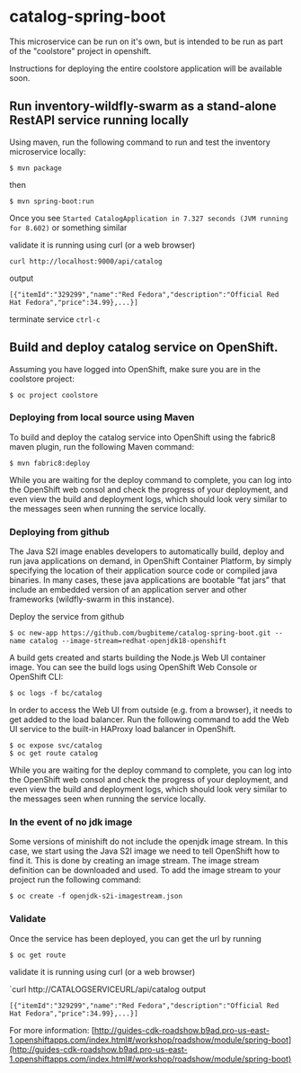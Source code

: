 # catalog-spring-boot

This microservice can be run on it's own, but is intended to be run as part of the "coolstore" project in openshift.

Instructions for deploying the entire coolstore application will be available soon.

## Run inventory-wildfly-swarm as a stand-alone RestAPI service running locally

Using maven, run the following command to run and test the inventory microservice locally:

`$ mvn package`

then

`$ mvn spring-boot:run`

Once you see `Started CatalogApplication in 7.327 seconds (JVM running for 8.602)` or something similar

validate it is running using curl (or a web browser)

`curl http://localhost:9000/api/catalog`
 
 output
 
`[{"itemId":"329299","name":"Red Fedora","description":"Official Red Hat Fedora","price":34.99},...}]`

terminate service `ctrl-c`

## Build and deploy catalog service on OpenShift. 

Assuming you have logged into OpenShift, make sure you are in the coolstore project:

`$ oc project coolstore`

### Deploying from local source using Maven
To build and deploy the catalog service into OpenShift using the fabric8 maven plugin, run the following Maven command:

`$ mvn fabric8:deploy`

While you are waiting for the deploy command to complete, you can log into the OpenShift web consol and check the progress of your deployment, and even view the build and deployment logs, which should look very similar to the messages seen when running the service locally.

### Deploying from github
The Java S2I image enables developers to automatically build, deploy and run java applications on demand, in OpenShift Container Platform, by simply specifying the location of their application source code or compiled java binaries. In many cases, these java applications are bootable “fat jars” that include an embedded version of an application server and other frameworks (wildfly-swarm in this instance). 


Deploy the service from github

`$ oc new-app https://github.com/bugbiteme/catalog-spring-boot.git --name catalog --image-stream=redhat-openjdk18-openshift`

A build gets created and starts building the Node.js Web UI container image. You can see the build logs using OpenShift Web Console or OpenShift CLI:

`$ oc logs -f bc/catalog`

In order to access the Web UI from outside (e.g. from a browser), it needs to get added to the load balancer. Run the following command to add the Web UI service to the built-in HAProxy load balancer in OpenShift.

~~~
$ oc expose svc/catalog
$ oc get route catalog
~~~

While you are waiting for the deploy command to complete, you can log into the OpenShift web consol and check the progress of your deployment, and even view the build and deployment logs, which should look very similar to the messages seen when running the service locally.

### In the event of no jdk image
Some versions of minishift do not include the openjdk image stream. In this case, we start using the Java S2I image we need to tell OpenShift how to find it. This is done by creating an image stream. The image stream definition can be downloaded and used. To add the image stream to your project run the following command:

`$ oc create -f openjdk-s2i-imagestream.json`

### Validate 
Once the service has been deployed, you can get the url by running

`$ oc get route`

validate it is running using curl (or a web browser)

`curl http://CATALOGSERVICEURL/api/catalog 
 output
 
`[{"itemId":"329299","name":"Red Fedora","description":"Official Red Hat Fedora","price":34.99},...}]`

For more information:
[http://guides-cdk-roadshow.b9ad.pro-us-east-1.openshiftapps.com/index.html#/workshop/roadshow/module/spring-boot](http://guides-cdk-roadshow.b9ad.pro-us-east-1.openshiftapps.com/index.html#/workshop/roadshow/module/spring-boot)


